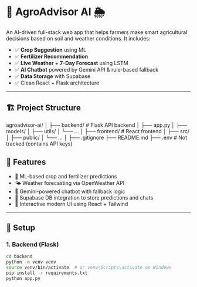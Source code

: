# 🌾 AgroAdvisor AI 🌦️

An AI-driven full-stack web app that helps farmers make smart agricultural decisions based on soil and weather conditions. It includes:

- ✅ **Crop Suggestion** using ML
- ✅ **Fertilizer Recommendation**
- ✅ **Live Weather** + **7-Day Forecast** using LSTM
- ✅ **AI Chatbot** powered by Gemini API & rule-based fallback
- ✅ **Data Storage** with Supabase
- ✅ Clean React + Flask architecture

---

## 🏗️ Project Structure


agroadvisor-ai/
│
├── backend/ # Flask API backend
│ ├── app.py
│ ├── models/
│ ├── utils/
│ └── ...
│
├── frontend/ # React frontend
│ ├── src/
│ ├── public/
│ └── ...
│
├── .gitignore
├── README.md
├── .env # Not tracked (contains API keys)




## 🚀 Features

- 🧠 ML-based crop and fertilizer predictions
- 🌤️ Weather forecasting via OpenWeather API
- 🤖 Gemini-powered chatbot with fallback logic
- 🔐 Supabase DB integration to store predictions and chats
- 🎨 Interactive modern UI using React + Tailwind

---

## 🔧 Setup

### 1. Backend (Flask)
```bash
cd backend
python -m venv venv
source venv/bin/activate  # or venv\Scripts\activate on Windows
pip install -r requirements.txt
python app.py
